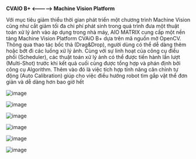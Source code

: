 **CVAIO B+ <-----> Machine Vision Platform**

Với mục tiêu giảm thiểu thời gian phát triển một chương trình Machine Vision cũng như cắt giảm tối đa chi phí phát sinh trong quá trình đưa một thuật toán xử lý ảnh vào áp dụng trong nhà máy, AIO MATRIX cung cấp một nền tảng Machine Vision Platform CVAiO B+ dựa trên mã nguồn mở OpenCV. Thông qua thao tác bốc thả (Drag&Drop), người dùng có thể dễ dàng thêm hoặc bớt đi các luồng xử lý ảnh. Cùng với sự linh hoạt của công cụ điều phối (Scheduler), các thuật toán xử lý ảnh có thể được tiến hành lần lượt (Multi-Shot) trước khi kết quả cuối cùng được tổng hợp và phán định bởi công cụ Algorithm. Thêm vào đó là việc tích hợp tính năng căn chỉnh tự động (Auto Calibration) giúp cho việc điều hướng robot tìm gắp vật thể đơn giản và dễ dàng hơn bao giờ hết

![image](https://github.com/AIO-MATRIX/CVAIO.Bplus-5.0/assets/133294265/3ce28859-a60f-4cb2-acde-ee47183108f0)

![image](https://github.com/AIO-MATRIX/CVAIO.Bplus-5.0/assets/133294265/d7c416fe-0d42-44fe-b52b-bf40ad78b564)

![image](https://github.com/AIO-MATRIX/CVAIO.Bplus-5.0/assets/133294265/56f09304-c587-4d28-8e8a-7feedf7d5662)

![image](https://github.com/AIO-MATRIX/CVAIO.Bplus-5.0/assets/133294265/4f3afa32-b973-4202-aaab-2ca063d5e963)

![image](https://github.com/AIO-MATRIX/CVAIO.Bplus-5.0/assets/133294265/2da8cd9c-de44-4e09-8717-02ce6927ba00)

![image](https://github.com/AIO-MATRIX/CVAIO.Bplus-5.0/assets/133294265/3bee4d42-76ab-447f-a21a-1253499df5ec)

